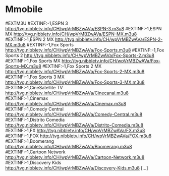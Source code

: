 # Mmobile
#EXTM3U #EXTINF:-1,ESPN 3 http://tvg.nibbletv.info/CH/wpVrMBZwAVa/ESPN-3.m3u8 #EXTINF:-1,ESPN MX http://tvg.nibbletv.info/CH/wpVrMBZwAVa/ESPN-MX.m3u8 #EXTINF:-1,ESPN 2 MX http://tvg.nibbletv.info/CH/wpVrMBZwAVa/ESPN-2-MX.m3u8 #EXTINF:-1,Fox Sports http://tvg.nibbletv.info/CH/wpVrMBZwAVa/Fox-Sports.m3u8 #EXTINF:-1,Fox Sports 2 http://tvg.nibbletv.info/CH/wpVrMBZwAVa/Fox-Sports-2.m3u8 #EXTINF:-1,Fox Sports MX http://tvg.nibbletv.info/CH/wpVrMBZwAVa/Fox-Sports-MX.m3u8 #EXTINF:-1,Fox Sports 2 MX http://tvg.nibbletv.info/CH/wpVrMBZwAVa/Fox-Sports-2-MX.m3u8 #EXTINF:-1,Fox Sports 3 MX http://tvg.nibbletv.info/CH/wpVrMBZwAVa/Fox-Sports-3-MX.m3u8 #EXTINF:-1,CineSatellite TV http://tvg.nibbletv.info/CH/wpVrMBZwAVa/Cinecanal.m3u8 #EXTINF:-1,Cinemax http://tvg.nibbletv.info/CH/wpVrMBZwAVa/Cinemax.m3u8 #EXTINF:-1,Comedy Central http://tvg.nibbletv.info/CH/wpVrMBZwAVa/Comedy-Central.m3u8 #EXTINF:-1,Distrito Comedia http://tvg.nibbletv.info/CH/wpVrMBZwAVa/Distrito-Comedia.m3u8 #EXTINF:-1,FX http://tvg.nibbletv.info/CH/wpVrMBZwAVa/FX.m3u8 #EXTINF:-1,FOX http://tvg.nibbletv.info/CH/wpVrMBZwAVa/FOX.m3u8 #EXTINF:-1,Boomerang http://tvg.nibbletv.info/CH/wpVrMBZwAVa/Boomerang.m3u8 #EXTINF:-1,Cartoon Network http://tvg.nibbletv.info/CH/wpVrMBZwAVa/Cartoon-Network.m3u8 #EXTINF:-1,Discovery Kids http://tvg.nibbletv.info/CH/wpVrMBZwAVa/Discovery-Kids.m3u8 […]
